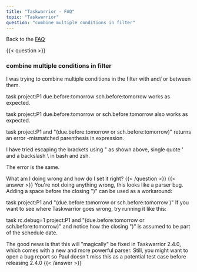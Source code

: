 ```yaml
---
title: "Taskwarrior - FAQ"
topic: "Taskwarrior"
question: "combine multiple conditions in filter"
---
```


Back to the [FAQ](/support/faq)

{{< question >}}
### combine multiple conditions in filter

I was trying to combine multiple conditions in the filter with and/ or between them.

task project:P1 due.before:tomorrow sch.before:tomorrow works as expected.

task project:P1 due.before:tomorrow or sch.before:tomorrow also works as expected.

task project:P1 and "(due.before:tomorrow or sch.before:tomorrow)" returns an error -mismatched parenthesis in expression.

I have tried escaping the brackets using " as shown above, single quote ' and a backslash \ in bash and zsh.

The error is the same.

What am I doing wrong and how do I set it right?
{{< /question >}}
{{< answer >}}
You're not doing anything wrong, this looks like a parser bug. Adding a space before the closing ")" can be used as a workaround:

task project:P1 and "(due.before:tomorrow or sch.before:tomorrow )"
If you want to see where Taskwarrior goes wrong, try running it like this:

task rc.debug=1 project:P1 and "(due.before:tomorrow or sch.before:tomorrow)"
and notice how the closing ")" is assumed to be part of the schedule date.

 

The good news is that this will "magically" be fixed in Taskwarrior 2.4.0, which comes with a new and more powerful parser. Still, you might want to open a bug report so Paul doesn't miss this as a potential test case before releasing 2.4.0
{{< /answer >}}
